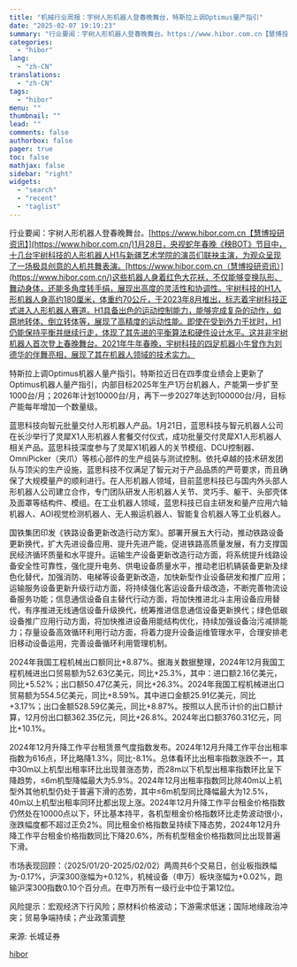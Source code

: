 ```yaml
---
title: "机械行业周报：宇树人形机器人登春晚舞台，特斯拉上调Optimus量产指引"
date: "2025-02-07 19:19:23"
summary: "行业要闻：宇树人形机器人登春晚舞台。https://www.hibor.com.cn【慧博投研..."
categories:
  - "hibor"
lang:
  - "zh-CN"
translations:
  - "zh-CN"
tags:
  - "hibor"
menu: ""
thumbnail: ""
lead: ""
comments: false
authorbox: false
pager: true
toc: false
mathjax: false
sidebar: "right"
widgets:
  - "search"
  - "recent"
  - "taglist"
---
```


行业要闻：宇树人形机器人登春晚舞台。[https://www.hibor.com.cn【慧博投研资讯】](https://www.hibor.com.cn/)1月28日，央视蛇年春晚《秧BOT》节目中，十几台宇树科技的人形机器人H1与新疆艺术学院的演员们联袂主演，为观众呈现了一场极具创意的人机共舞表演。[https://www.hibor.com.cn（慧博投研资讯）](https://www.hibor.com.cn/)这些机器人身着红色大花袄，不仅能够变换队形、舞动身体，还能多角度转手绢，展现出高度的灵活性和协调性。宇树科技的H1人形机器人身高约180厘米，体重约70公斤，于2023年8月推出，标志着宇树科技正式进入人形机器人赛道。H1具备出色的运动控制能力，能够完成复杂的动作，如原地转体、倒立转体等，展现了高精度的运动性能。即使在受到外力干扰时，H1仍能保持平衡并继续行走，体现了其先进的平衡算法和硬件设计水平。这并非宇树机器人首次登上春晚舞台。2021年牛年春晚，宇树科技的四足机器小牛曾作为刘德华的伴舞亮相，展现了其在机器人领域的技术实力。

特斯拉上调Optimus机器人量产指引。特斯拉近日在四季度业绩会上更新了Optimus机器人量产指引，内部目标2025年生产1万台机器人，产能第一步扩至1000台/月；2026年计划10000台/月，再下一步2027年达到100000台/月，目标产能每年增加一个数量级。

蓝思科技向智元批量交付人形机器人产品。1月21日，蓝思科技与智元机器人公司在长沙举行了灵犀X1人形机器人套餐交付仪式，成功批量交付灵犀X1人形机器人相关产品。蓝思科技深度参与了灵犀X1机器人的关节模组、DCU控制器、OmniPicker（夹爪）等核心部件的生产组装与测试控制。依托卓越的技术研发团队与顶尖的生产设施，蓝思科技不仅满足了智元对于产品品质的严苛要求，而且确保了大规模量产的顺利进行。在人形机器人领域，目前蓝思科技已与国内外头部人形机器人公司建立合作，专门团队研发人形机器人关节、灵巧手、躯干、头部壳体及面罩等结构件、模组。在工业机器人领域，蓝思科技已自主研发和量产应用六轴机器人、AOI视觉检测机器人、无人搬运机器人、智能复合机器人等工业机器人。

国铁集团印发《铁路设备更新改造行动方案》。部署开展五大行动，推动铁路设备更新换代，扩大先进设备应用、提升先进产能，促进铁路高质量发展，有力支撑国民经济循环质量和水平提升。运输生产设备更新改造行动方面，将系统提升线路设备安全性可靠性，强化提升电务、供电设备质量水平，推动老旧机辆装备更新及绿色化替代，加强消防、电梯等设备更新改造，加快新型作业设备研发和推广应用；运输服务设备更新升级行动方面，将持续强化客运设备升级改造，不断完善物流设备服务功能；信息通信设备自主替代行动方面，将加快推进北斗主用设备应用替代，有序推进无线通信设备升级换代，统筹推进信息通信设备更新换代；绿色低碳设备推广应用行动方面，将加快推进设备用能结构优化，持续加强设备治污减排能力；存量设备高效循环利用行动方面，将着力提升设备运维管理水平，合理安排老旧移动设备运用，完善设备循环利用管理机制。

2024年我国工程机械出口额同比+8.87%。据海关数据整理，2024年12月我国工程机械进出口贸易额为52.63亿美元，同比+25.3%，其中：进口额2.16亿美元，同比+5.52%；出口额50.47亿美元，同比+26.3%。2024年我国工程机械进出口贸易额为554.5亿美元，同比+8.59%。其中进口金额25.91亿美元，同比+3.17%；出口金额528.59亿美元，同比+8.87%。按照以人民币计价的出口额计算，12月份出口额362.35亿元，同比+26.8%。2024年出口额3760.31亿元，同比+10.1%。

2024年12月升降工作平台租赁景气度指数发布。2024年12月升降工作平台出租率指数为616点，环比略降1.3%，同比-8.1%。总体看环比出租率指数涨跌不一，其中30m以上机型出租率环比出现普涨态势，而28m以下机型出租率指数环比呈下降趋势，≤6m机型降幅最大为5.9%。2024年12月出租率指数同比除40m以上机型外其他机型仍处于普遍下滑的态势，其中≤6m机型同比降幅最大为12.5%，40m以上机型出租率同环比都出现上涨。2024年12月升降工作平台租金价格指数仍然处在10000点以下，环比基本持平，各机型租金价格指数环比走势波动很小，涨跌幅度都不超过正负2%。同比租金价格指数呈持续下降态势，2024年12月升降工作平台租金价格指数同比下降20.6%，所有机型租金价格指数同比出现普遍下滑。

市场表现回顾：（2025/01/20-2025/02/02）两周共6个交易日，创业板指跌幅为-0.17%，沪深300涨幅为+0.12%，机械设备（申万）板块涨幅为+0.02%，跑输沪深300指数0.10个百分点。在申万所有一级行业中位于第12位。

风险提示：宏观经济下行风险；原材料价格波动；下游需求低迷；国际地缘政治冲突；贸易争端持续；产业政策调整

来源: 长城证券

[hibor](https://www.hibor.com.cn/data/e047ed3278fb045e7148f524474256fa.html)
